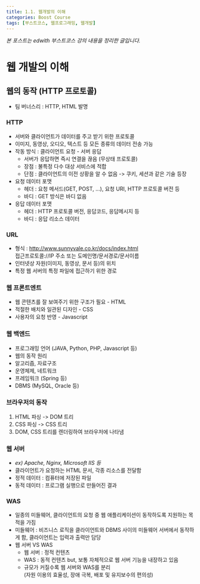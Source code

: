 ```yaml
---
title: 1.1. 웹개발의 이해
categories: Boost Course
tags: [부스트코스, 웹프로그래밍, 웹개발]
---
```

*본 포스트는 edwith 부스트코스 강의 내용을 정리한 글입니다.*

# 웹 개발의 이해

## 웹의 동작 (HTTP 프로토콜)
- 팀 버너스리 : HTTP, HTML 발명

### HTTP
- 서버와 클라이언트가 데이터를 주고 받기 위한 프로토콜
- 이미지, 동영상, 오디오, 텍스트 등 모든 종류의 데이터 전송 가능
- 작동 방식 : 클라이언트 요청 - 서버 응답
    - 서버가 응답하면 즉시 연결을 끊음 (무상태 프로토콜)
    - 장점 : 불특정 다수 대상 서비스에 적합
    - 단점 : 클라이언트의 이전 상황을 알 수 없음 -> 쿠키, 세션과 같은 기술 등장
- 요청 데이터 포맷
    - 헤더 : 요청 메서드(GET, POST, ...), 요청 URI,  HTTP 프로토콜 버전 등
    - 바디 : GET 방식은 바디 없음
- 응답 데이터 포맷
    - 헤더 : HTTP 프로토콜 버전, 응답코드, 응답메시지 등
    - 바디 : 응답 리소스 데이터

### URL
- 형식 : http://www.sunnyvale.co.kr/docs/index.html  
접근프로토콜://IP 주소 또는 도메인명/문서경로/문서이름
- 인터넷상 자원(이미지, 동영상, 문서 등)의 위치
- 특정 웹 서버의 특정 파일에 접근하기 위한 경로

### 웹 프론트엔트
- 웹 콘텐츠를 잘 보여주기 위한 구조가 필요 - HTML
- 적절한 배치와 일관된 디자인 - CSS
- 사용자의 요청 반영 - Javascript

### 웹 백엔드
- 프로그래밍 언어 (JAVA, Python, PHP, Javascript 등)
- 웹의 동작 원리
- 알고리즘, 자료구조
- 운영체제, 네트워크
- 프레임워크 (Spring 등)
- DBMS (MySQL, Oracle 등)

### 브라우저의 동작
1. HTML 파싱 -> DOM 트리
2. CSS 파싱 -> CSS 트리
3. DOM, CSS 트리를 렌더링하여 브라우저에 나타냄

### 웹 서버
- *ex) Apache, Nginx, Microsoft IIS 등*
- 클라이언트가 요청하는 HTML 문서, 각종 리소스를 전달함  
- 정적 데이터 : 컴퓨터에 저장된 파일  
- 동적 데이터 : 프로그램 실행으로 만들어진 결과

### WAS
- 일종의 미들웨어, 클라이언트의 요청 중 웹 애플리케이션이 동작하도록 지원하는 목적을 가짐  
- 미들웨어 : 비즈니스 로직을 클라이언트와 DBMS 사이의 미들웨어 서버에서 동작하게 함, 클라이언트는 입력과 출력만 담당
- 웹 서버 VS WAS
    - 웹 서버 : 정적 컨텐츠
    - WAS : 동적 컨텐츠 but, 보통 자체적으로 웹 서버 기능을 내장하고 있음
    - 규모가 커질수록 웹 서버와 WAS를 분리  
    (자원 이용의 효율성, 장애 극복, 배포 및 유지보수의 편의성)

